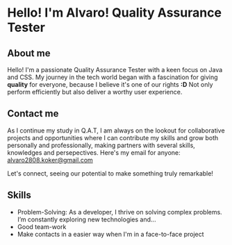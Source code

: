 # Hello! I'm **Alvaro!** Quality Assurance Tester
## About me
Hello! I'm a passionate Quality Assurance Tester with a keen focus on Java and CSS. My journey in the tech world began with a fascination for giving **quality** for everyone, because I believe it's one of our rights **:D** Not only perform efficiently but also deliver a worthy user experience.

## Contact me
As I continue my study in Q.A.T, I am always on the lookout for collaborative projects and opportunities where I can contribute my skills and grow both personally and professionally, making partners with several skills, knowledges and persepectives. Here's my email for anyone: alvaro2808.koker@gmail.com

Let's connect, seeing our potential to make something truly remarkable!

## Skills
- Problem-Solving: As a developer, I thrive on solving complex problems. I’m constantly exploring new technologies and...
- Good team-work
- Make contacts in a easier way when I'm in a face-to-face project
